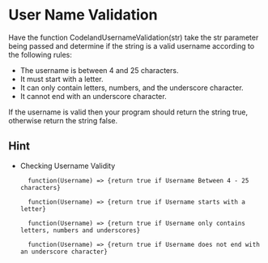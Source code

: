# User Name Validation

Have the function CodelandUsernameValidation(str) take the str parameter being passed and determine if the string is a valid username according to the following rules:

- The username is between 4 and 25 characters.
- It must start with a letter.
- It can only contain letters, numbers, and the underscore character.
- It cannot end with an underscore character.

If the username is valid then your program should return the string true, otherwise return the string false.

## Hint

- Checking Username Validity

  ```node
    function(Username) => {return true if Username Between 4 - 25 characters}

    function(Username) => {return true if Username starts with a letter}

    function(Username) => {return true if Username only contains letters, numbers and underscores}

    function(Username) => {return true if Username does not end with an underscore character}
  ```
